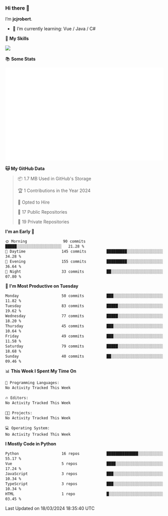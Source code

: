 ### Hi there 👋

I’m **jcjrobert**.

- 🌱 I’m currently learning: Vue / Java / C#

🌟 **My Skills**

![](https://img.shields.io/badge/-Python-3e74a2?style=flat-square&logo=Python&logoColor=fff)

📚 **Some Stats**

![](https://github.com/jcjrobert/github-stats/blob/master/generated/overview.svg)

<!--START_SECTION:waka-->
**🐱 My GitHub Data** 

> 📦 1.7 MB Used in GitHub's Storage 
 > 
> 🏆 1 Contributions in the Year 2024
 > 
> 💼 Opted to Hire
 > 
> 📜 17 Public Repositories 
 > 
> 🔑 19 Private Repositories 
 > 
**I'm an Early 🐤** 

```text
🌞 Morning                90 commits          █████░░░░░░░░░░░░░░░░░░░░   21.28 % 
🌆 Daytime                145 commits         █████████░░░░░░░░░░░░░░░░   34.28 % 
🌃 Evening                155 commits         █████████░░░░░░░░░░░░░░░░   36.64 % 
🌙 Night                  33 commits          ██░░░░░░░░░░░░░░░░░░░░░░░   07.80 % 
```
📅 **I'm Most Productive on Tuesday** 

```text
Monday                   50 commits          ███░░░░░░░░░░░░░░░░░░░░░░   11.82 % 
Tuesday                  83 commits          █████░░░░░░░░░░░░░░░░░░░░   19.62 % 
Wednesday                77 commits          █████░░░░░░░░░░░░░░░░░░░░   18.20 % 
Thursday                 45 commits          ███░░░░░░░░░░░░░░░░░░░░░░   10.64 % 
Friday                   49 commits          ███░░░░░░░░░░░░░░░░░░░░░░   11.58 % 
Saturday                 79 commits          █████░░░░░░░░░░░░░░░░░░░░   18.68 % 
Sunday                   40 commits          ██░░░░░░░░░░░░░░░░░░░░░░░   09.46 % 
```


📊 **This Week I Spent My Time On** 

```text
💬 Programming Languages: 
No Activity Tracked This Week

🔥 Editors: 
No Activity Tracked This Week

🐱‍💻 Projects: 
No Activity Tracked This Week

💻 Operating System: 
No Activity Tracked This Week
```

**I Mostly Code in Python** 

```text
Python                   16 repos            ██████████████░░░░░░░░░░░   55.17 % 
Vue                      5 repos             ████░░░░░░░░░░░░░░░░░░░░░   17.24 % 
JavaScript               3 repos             ███░░░░░░░░░░░░░░░░░░░░░░   10.34 % 
TypeScript               3 repos             ███░░░░░░░░░░░░░░░░░░░░░░   10.34 % 
HTML                     1 repo              █░░░░░░░░░░░░░░░░░░░░░░░░   03.45 % 
```




 Last Updated on 18/03/2024 18:35:40 UTC
<!--END_SECTION:waka-->
